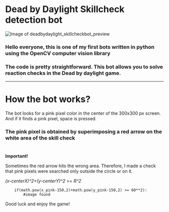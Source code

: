 # Dead by Daylight Skillcheck detection bot
![Image of deadbydaylight_skillcheckbot_preview](https://beeimg.com/images/d99918545463.jpg)
### Hello everyone, this is one of my first bots written in python using the OpenCV computer vision library


### The code is pretty straightforward. This bot allows you to solve reaction checks in the **Dead by daylight** game.  

***
# How the bot works?

The bot looks for a pink pixel color in the center of the 300x300 px screen. And if it finds a pink pixel, space is pressed.

### The pink pixel is obtained by superimposing a red arrow on the white area of the skill check
 
#
**Important!**

Sometimes the red arrow hits the wrong area. Therefore, I made a check that pink pixels were searched only outside the circle or on it.

*(x-centerX)^2+(y-centerY)^2 >= R^2*

        if(math.pow(x_pink-150,2)+math.pow(y_pink-150,2) >= 60**2):
            #image found


Good luck and enjoy the game!
